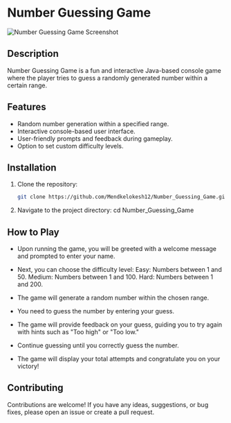 # Number Guessing Game

![Number Guessing Game Screenshot](https://github.com/Mendkelokesh12/Number_Guessing_Game/assets/125623888/1b8c38a0-dd30-427f-b806-1a7432b13c3e)

## Description

Number Guessing Game is a fun and interactive Java-based console game where the player tries to guess a randomly generated number within a certain range.

## Features

- Random number generation within a specified range.
- Interactive console-based user interface.
- User-friendly prompts and feedback during gameplay.
- Option to set custom difficulty levels.

## Installation

1. Clone the repository:
   ```bash
   git clone https://github.com/Mendkelokesh12/Number_Guessing_Game.git
2. Navigate to the project directory:
   cd Number_Guessing_Game

## How to Play
- Upon running the game, you will be greeted with a welcome message and prompted to enter your name.
- Next, you can choose the difficulty level:
        Easy: Numbers between 1 and 50.
        Medium: Numbers between 1 and 100.
        Hard: Numbers between 1 and 200.

- The game will generate a random number within the chosen range.
- You need to guess the number by entering your guess.
- The game will provide feedback on your guess, guiding you to try again with hints such as "Too high" or "Too low."
- Continue guessing until you correctly guess the number.
- The game will display your total attempts and congratulate you on your victory!

## Contributing

Contributions are welcome! If you have any ideas, suggestions, or bug fixes, please open an issue or create a pull request.
